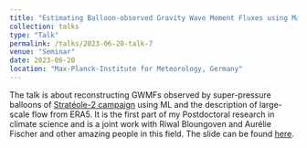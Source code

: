 ```yaml
---
title: "Estimating Balloon-observed Gravity Wave Moment Fluxes using Machine Learning and Input from Reanalysis"
collection: talks
type: "Talk"
permalink: /talks/2023-06-20-talk-7
venue: "Seminar"
date: 2023-06-20
location: "Max-Planck-Institute for Meteorology, Germany"
---
```


The talk is about reconstructing GWMFs observed by super-pressure balloons of [Stratéole-2 campaign](https://strateole2.aeris-data.fr/) using ML and the description of large-scale flow from ERA5. It is the first part of my Postdoctoral research in climate science and is a joint work with Riwal Bloungoven and Aurélie Fischer and other amazing people in this field. The slide can be found [here](/files/GWMF_using_ML.html).
